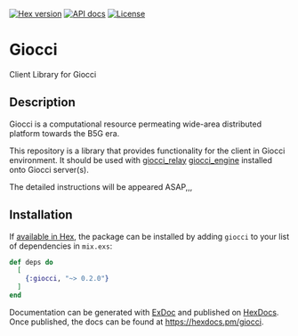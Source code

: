 [![Hex version](https://img.shields.io/hexpm/v/giocci.svg "Hex version")](https://hex.pm/packages/giocci)
[![API docs](https://img.shields.io/hexpm/v/giocci.svg?label=hexdocs "API docs")](https://hexdocs.pm/giocci)
[![License](https://img.shields.io/hexpm/l/giocci.svg)](https://github.com/b5g-ex/giocci/blob/main/LICENSE)

# Giocci

Client Library for Giocci

## Description

Giocci is a computational resource permeating wide-area distributed platform towards the B5G era.

This repository is a library that provides functionality for the client in Giocci environment.
It should be used with [giocci_relay](https://github.com/b5g-ex/giocci_relay) [giocci_engine](https://github.com/b5g-ex/giocci_engine) installed onto Giocci server(s).

The detailed instructions will be appeared ASAP,,,

## Installation

If [available in Hex](https://hex.pm/docs/publish), the package can be installed
by adding `giocci` to your list of dependencies in `mix.exs`:

```elixir
def deps do
  [
    {:giocci, "~> 0.2.0"}
  ]
end
```

Documentation can be generated with [ExDoc](https://github.com/elixir-lang/ex_doc)
and published on [HexDocs](https://hexdocs.pm). Once published, the docs can
be found at <https://hexdocs.pm/giocci>.

